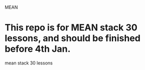 MEAN

This repo is for MEAN stack 30 lessons, and should be finished before 4th Jan.
====

mean stack 30 lessons

